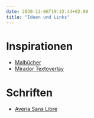 ```yaml
---
date: 2020-12-06T19:22:44+02:00
title: "Ideen und Links"
---
```


# Inspirationen

* [Malbücher](https://digitalaladore.wordpress.com/2016/03/17/reflecting-on-colorourcollections/)
* [Mirador Textoverlay](https://github.com/dbmdz/mirador-textoverlay)

# Schriften

* [Averia Sans Libre](https://fonts.google.com/specimen/Averia+Sans+Libre)

